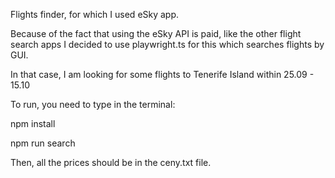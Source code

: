 Flights finder, for which I used eSky app.

Because of the fact that using the eSky API is paid, like the other flight search apps I decided to use playwright.ts for this which searches flights by GUI.

In that case, I am looking for some flights to Tenerife Island within 25.09 - 15.10

To run, you need to type in the terminal:

npm install

npm run search


Then, all the prices should be in the ceny.txt file.
